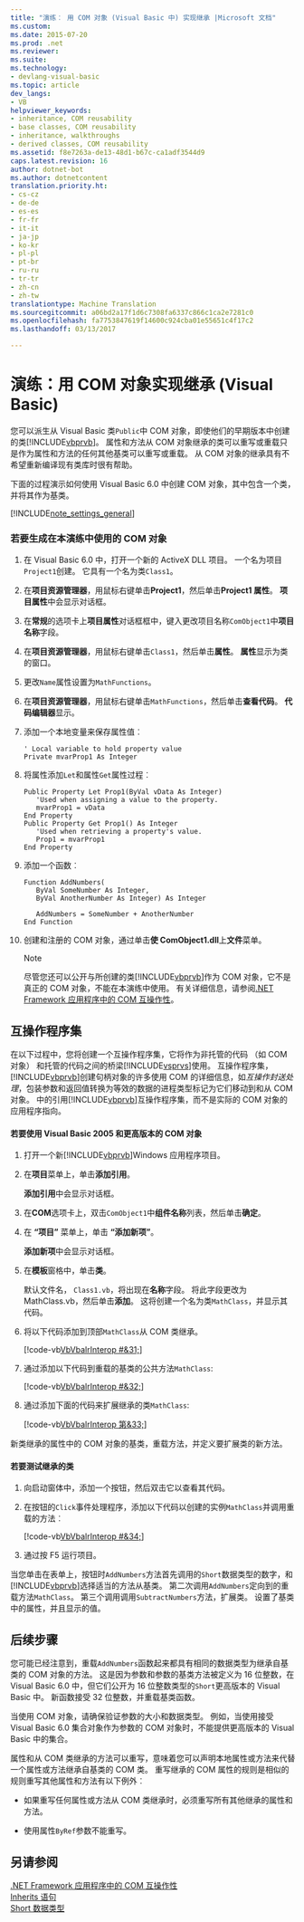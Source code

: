 ```yaml
---
title: "演练︰ 用 COM 对象 (Visual Basic 中) 实现继承 |Microsoft 文档"
ms.custom: 
ms.date: 2015-07-20
ms.prod: .net
ms.reviewer: 
ms.suite: 
ms.technology:
- devlang-visual-basic
ms.topic: article
dev_langs:
- VB
helpviewer_keywords:
- inheritance, COM reusability
- base classes, COM reusability
- inheritance, walkthroughs
- derived classes, COM reusability
ms.assetid: f8e7263a-de13-48d1-b67c-ca1adf3544d9
caps.latest.revision: 16
author: dotnet-bot
ms.author: dotnetcontent
translation.priority.ht:
- cs-cz
- de-de
- es-es
- fr-fr
- it-it
- ja-jp
- ko-kr
- pl-pl
- pt-br
- ru-ru
- tr-tr
- zh-cn
- zh-tw
translationtype: Machine Translation
ms.sourcegitcommit: a06bd2a17f1d6c7308fa6337c866c1ca2e7281c0
ms.openlocfilehash: fa7753847619f14600c924cba01e55651c4f17c2
ms.lasthandoff: 03/13/2017

---
```

# <a name="walkthrough-implementing-inheritance-with-com-objects-visual-basic"></a>演练：用 COM 对象实现继承 (Visual Basic)
您可以派生从 Visual Basic 类`Public`中 COM 对象，即使他们的早期版本中创建的类[!INCLUDE[vbprvb](../../../csharp/programming-guide/concepts/linq/includes/vbprvb_md.md)]。 属性和方法从 COM 对象继承的类可以重写或重载只是作为属性和方法的任何其他基类可以重写或重载。 从 COM 对象的继承具有不希望重新编译现有类库时很有帮助。  
  
 下面的过程演示如何使用 Visual Basic 6.0 中创建 COM 对象，其中包含一个类，并将其作为基类。  
  
[!INCLUDE[note_settings_general](../../../csharp/language-reference/compiler-messages/includes/note_settings_general_md.md)]  
  
### <a name="to-build-the-com-object-that-is-used-in-this-walkthrough"></a>若要生成在本演练中使用的 COM 对象  
  
1.  在 Visual Basic 6.0 中，打开一个新的 ActiveX DLL 项目。 一个名为项目`Project1`创建。 它具有一个名为类`Class1`。  
  
2.  在**项目资源管理器**，用鼠标右键单击**Project1**，然后单击**Project1 属性**。 **项目属性**中会显示对话框。  
  
3.  在**常规**的选项卡上**项目属性**对话框框中，键入更改项目名称`ComObject1`中**项目名称**字段。  
  
4.  在**项目资源管理器**，用鼠标右键单击`Class1`，然后单击**属性**。 **属性**显示为类的窗口。  
  
5.  更改`Name`属性设置为`MathFunctions`。  
  
6.  在**项目资源管理器**，用鼠标右键单击`MathFunctions`，然后单击**查看代码**。 **代码编辑器**显示。  
  
7.  添加一个本地变量来保存属性值︰  
  
    ```  
    ' Local variable to hold property value  
    Private mvarProp1 As Integer  
    ```  
  
8.  将属性添加`Let`和属性`Get`属性过程︰  
  
    ```  
    Public Property Let Prop1(ByVal vData As Integer)  
       'Used when assigning a value to the property.  
       mvarProp1 = vData  
    End Property  
    Public Property Get Prop1() As Integer  
       'Used when retrieving a property's value.  
       Prop1 = mvarProp1  
    End Property  
    ```  
  
9. 添加一个函数︰  
  
    ```  
    Function AddNumbers(   
       ByVal SomeNumber As Integer,   
       ByVal AnotherNumber As Integer) As Integer  
  
       AddNumbers = SomeNumber + AnotherNumber  
    End Function  
    ```  
  
10. 创建和注册的 COM 对象，通过单击**使 ComObject1.dll**上**文件**菜单。  
  
    > [!NOTE]
    >  尽管您还可以公开与所创建的类[!INCLUDE[vbprvb](../../../csharp/programming-guide/concepts/linq/includes/vbprvb_md.md)]作为 COM 对象，它不是真正的 COM 对象，不能在本演练中使用。 有关详细信息，请参阅[.NET Framework 应用程序中的 COM 互操作性](../../../visual-basic/programming-guide/com-interop/com-interoperability-in-net-framework-applications.md)。  
  
## <a name="interop-assemblies"></a>互操作程序集  
 在以下过程中，您将创建一个互操作程序集，它将作为非托管的代码 （如 COM 对象） 和托管的代码之间的桥梁[!INCLUDE[vsprvs](../../../csharp/includes/vsprvs_md.md)]使用。 互操作程序集，[!INCLUDE[vbprvb](../../../csharp/programming-guide/concepts/linq/includes/vbprvb_md.md)]创建句柄对象的许多使用 COM 的详细信息，如*互操作封送处理*，包装参数和返回值转换为等效的数据的进程类型标记为它们移动到和从 COM 对象。 中的引用[!INCLUDE[vbprvb](../../../csharp/programming-guide/concepts/linq/includes/vbprvb_md.md)]互操作程序集，而不是实际的 COM 对象的应用程序指向。  
  
#### <a name="to-use-a-com-object-with-visual-basic-2005-and-later-versions"></a>若要使用 Visual Basic 2005 和更高版本的 COM 对象  
  
1.  打开一个新[!INCLUDE[vbprvb](../../../csharp/programming-guide/concepts/linq/includes/vbprvb_md.md)]Windows 应用程序项目。  
  
2.  在**项目**菜单上，单击**添加引用**。  
  
     **添加引用**中会显示对话框。  
  
3.  在**COM**选项卡上，双击`ComObject1`中**组件名称**列表，然后单击**确定**。  
  
4.  在 **“项目”** 菜单上，单击 **“添加新项”**。  
  
     **添加新项**中会显示对话框。  
  
5.  在**模板**窗格中，单击**类**。  
  
     默认文件名， `Class1.vb`，将出现在**名称**字段。 将此字段更改为 MathClass.vb，然后单击**添加**。 这将创建一个名为类`MathClass`，并显示其代码。  
  
6.  将以下代码添加到顶部`MathClass`从 COM 类继承。  
  
     [!code-vb[VbVbalrInterop #&31;](../../../visual-basic/programming-guide/com-interop/codesnippet/VisualBasic/walkthrough-implementing-inheritance-with-com-objects_1.vb)]  
  
7.  通过添加以下代码到重载的基类的公共方法`MathClass`:  
  
     [!code-vb[VbVbalrInterop #&32;](../../../visual-basic/programming-guide/com-interop/codesnippet/VisualBasic/walkthrough-implementing-inheritance-with-com-objects_2.vb)]  
  
8.  通过添加下面的代码来扩展继承的类`MathClass`:  
  
     [!code-vb[VbVbalrInterop 第&33;](../../../visual-basic/programming-guide/com-interop/codesnippet/VisualBasic/walkthrough-implementing-inheritance-with-com-objects_3.vb)]  
  
 新类继承的属性中的 COM 对象的基类，重载方法，并定义要扩展类的新方法。  
  
#### <a name="to-test-the-inherited-class"></a>若要测试继承的类  
  
1.  向启动窗体中，添加一个按钮，然后双击它以查看其代码。  
  
2.  在按钮的`Click`事件处理程序，添加以下代码以创建的实例`MathClass`并调用重载的方法︰  
  
     [!code-vb[VbVbalrInterop #&34;](../../../visual-basic/programming-guide/com-interop/codesnippet/VisualBasic/walkthrough-implementing-inheritance-with-com-objects_4.vb)]  
  
3.  通过按 F5 运行项目。  
  
 当您单击在表单上，按钮时`AddNumbers`方法首先调用的`Short`数据类型的数字，和[!INCLUDE[vbprvb](../../../csharp/programming-guide/concepts/linq/includes/vbprvb_md.md)]选择适当的方法从基类。 第二次调用`AddNumbers`定向到的重载方法`MathClass`。 第三个调用调用`SubtractNumbers`方法，扩展类。 设置了基类中的属性，并且显示的值。  
  
## <a name="next-steps"></a>后续步骤  
 您可能已经注意到，重载`AddNumbers`函数起来都具有相同的数据类型为继承自基类的 COM 对象的方法。 这是因为参数和参数的基类方法被定义为 16 位整数，在 Visual Basic 6.0 中，但它们公开为 16 位整数类型的`Short`更高版本的 Visual Basic 中。 新函数接受 32 位整数，并重载基类函数。  
  
 当使用 COM 对象，请确保验证参数的大小和数据类型。 例如，当使用接受 Visual Basic 6.0 集合对象作为参数的 COM 对象时，不能提供更高版本的 Visual Basic 中的集合。  
  
 属性和从 COM 类继承的方法可以重写，意味着您可以声明本地属性或方法来代替一个属性或方法继承自基类的 COM 类。 重写继承的 COM 属性的规则是相似的规则重写其他属性和方法有以下例外︰  
  
-   如果重写任何属性或方法从 COM 类继承时，必须重写所有其他继承的属性和方法。  
  
-   使用属性`ByRef`参数不能重写。  
  
## <a name="see-also"></a>另请参阅  
 [.NET Framework 应用程序中的 COM 互操作性](../../../visual-basic/programming-guide/com-interop/com-interoperability-in-net-framework-applications.md)   
 [Inherits 语句](../../../visual-basic/language-reference/statements/inherits-statement.md)   
 [Short 数据类型](../../../visual-basic/language-reference/data-types/short-data-type.md)
